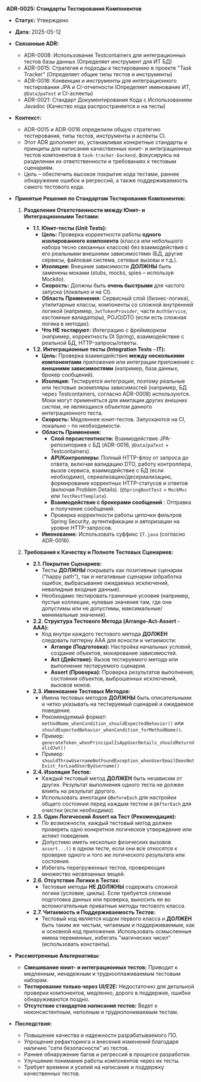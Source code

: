 **ADR-0025: Стандарты Тестирования Компонентов**

*   **Статус:** Утверждено
*   **Дата:** 2025-05-12
*   **Связанные ADR:**
    *   ADR-0008: Использование Testcontainers для интеграционных тестов базы данных (Определяет инструмент для ИТ БД)
    *   ADR-0015: Стратегия и подходы к тестированию в проекте "Task Tracker" (Определяет общие типы тестов и инструменты)
    *   ADR-0016: Конвенции и инструменты для интеграционного тестирования JPA и CI-отчетности (Определяет именование ИТ, `@DataJpaTest` и CI-аспекты)
    *   ADR-0021: Стандарт Документирования Кода с Использованием Javadoc (Качество кода распространяется и на тесты)
*   **Контекст:**
    *   ADR-0015 и ADR-0016 определили общую стратегию тестирования, типы тестов, инструменты и аспекты CI.
    *   Этот ADR дополняет их, устанавливая конкретные стандарты и принципы для написания качественных юнит- и интеграционных тестов компонентов в `task-tracker-backend`, фокусируясь на разделении их ответственности и требованиях к тестовым сценариям.
    *   Цель – обеспечить высокое покрытие кода тестами, раннее обнаружение ошибок и регрессий, а также поддерживаемость самого тестового кода.

*   **Принятые Решения по Стандартам Тестирования Компонентов:**

    1.  **Разделение Ответственности между Юнит- и Интеграционными Тестами:**
        *   **1.1. Юнит-тесты (Unit Tests):**
            *   **Цель:** Проверка корректности работы **одного изолированного компонента** (класса или небольшого набора тесно связанных классов) без взаимодействия с его реальными внешними зависимостями (БД, другие сервисы, файловая система, сетевые вызовы и т.д.).
            *   **Изоляция:** Внешние зависимости **ДОЛЖНЫ** быть заменены моками (stubs, mocks, spies – используя Mockito).
            *   **Скорость:** Должны быть **очень быстрыми** для частого запуска (локально и на CI).
            *   **Область Применения:** Сервисный слой (бизнес-логика), утилитарные классы, компоненты со сложной внутренней логикой (например, `JwtTokenProvider`, части `AuthService`, кастомные валидаторы), POJO/DTO (если есть сложная логика в методах).
            *   **Что НЕ тестируют:** Интеграцию с фреймворком (например, корректность DI Spring), взаимодействие с реальной БД, HTTP-запросы/ответы.
        *   **1.2. Интеграционные тесты (Integration Tests - IT):**
            *   **Цель:** Проверка взаимодействия **между несколькими компонентами** приложения или интеграции приложения с **внешними зависимостями** (например, база данных, брокер сообщений).
            *   **Изоляция:** Тестируется *интеграция*, поэтому реальные или тестовые экземпляры зависимостей (например, БД через Testcontainers, согласно ADR-0008) используются. Моки могут применяться для имитации *других внешних систем*, не являющихся объектом данного интеграционного теста.
            *   **Скорость:** Медленнее юнит-тестов. Запускаются на CI, локально – по необходимости.
            *   **Область Применения:**
                *   **Слой персистентности:** Взаимодействие JPA-репозиториев с БД (ADR-0016, `@DataJpaTest` + Testcontainers).
                *   **API/Контроллеры:** Полный HTTP-флоу от запроса до ответа, включая валидацию DTO, работу контроллера, вызов сервиса, взаимодействие с БД (если необходимо), сериализацию/десериализацию, формирование корректных HTTP-статусов и ответов (включая Problem Details). (`@SpringBootTest` + `MockMvc` или `TestRestTemplate`).
                *   **Взаимодействие с брокерами сообщений** : Отправка и получение сообщений.
                *   Проверка корректности работы цепочки фильтров Spring Security, аутентификации и авторизации на уровне HTTP-запросов.
            *   **Именование:** Использовать суффикс `IT.java` (согласно ADR-0016).

    2.  **Требования к Качеству и Полноте Тестовых Сценариев:**
        *   **2.1. Покрытие Сценариев:**
            *   Тесты **ДОЛЖНЫ** покрывать как позитивные сценарии ("happy path"), так и негативные сценарии (обработка ошибок, выбрасывание ожидаемых исключений, невалидные входные данные).
            *   Необходимо тестировать граничные условия (например, пустые коллекции, нулевые значения там, где они допустимы или не допустимы, максимальные/минимальные значения).
        *   **2.2. Структура Тестового Метода (Arrange-Act-Assert - AAA):**
            *   Код внутри каждого тестового метода **ДОЛЖЕН** следовать паттерну AAA для ясности и читаемости:
                *   **Arrange (Подготовка):** Настройка начальных условий, создание объектов, мокирование зависимостей.
                *   **Act (Действие):** Вызов тестируемого метода или выполнение тестируемого сценария.
                *   **Assert (Проверка):** Проверка результатов выполнения, состояния объектов, выброшенных исключений, вызовов моков.
        *   **2.3. Именование Тестовых Методов:**
            *   Имена тестовых методов **ДОЛЖНЫ** быть описательными и четко указывать на тестируемый сценарий и ожидаемое поведение.
            *   Рекомендуемый формат: `methodName_whenCondition_shouldExpectedBehavior()` или `shouldExpectedBehavior_whenCondition_forMethodName()`.
            *   Пример: `generateToken_whenPrincipalIsAppUserDetails_shouldReturnValidJwt()`
            *   Пример: `shouldThrowUsernameNotFoundException_whenUserEmailDoesNotExist_forLoadUserByUsername()`
        *   **2.4. Изоляция Тестов:**
            *   Каждый тестовый метод **ДОЛЖЕН** быть независим от других. Результат выполнения одного теста не должен влиять на результат другого.
            *   Использовать аннотации `@BeforeEach` для настройки общего состояния перед каждым тестом и `@AfterEach` для очистки (если необходимо).
        *   **2.5. Один Логический Assert на Тест (Рекомендация):**
            *   По возможности, каждый тестовый метод должен проверять одно конкретное логическое утверждение или аспект поведения.
            *   Допустимо иметь несколько физических вызовов `assert...()` в одном тесте, если они все относятся к проверке одного и того же логического результата или состояния.
            *   Избегать перегруженных тестов, проверяющих множество несвязанных вещей.
        *   **2.6. Отсутствие Логики в Тестах:**
            *   Тестовые методы **НЕ ДОЛЖНЫ** содержать сложной логики (условия, циклы). Если требуется сложная подготовка данных или проверка, выносить ее во вспомогательные приватные методы тестового класса.
        *   **2.7. Читаемость и Поддерживаемость Тестов:**
            *   Тестовый код является кодом первого класса и **ДОЛЖЕН** быть таким же чистым, читаемым и поддерживаемым, как и основной код приложения. Использовать осмысленные имена переменных, избегать "магических чисел" (использовать константы).

*   **Рассмотренные Альтернативы:**
    *   **Смешивание юнит- и интеграционных тестов:** Приводит к медленным, ненадежным и трудноотлаживаемым тестовым наборам.
    *   **Тестирование только через UI/E2E:** Недостаточно для детальной проверки компонентов, медленно, дорого в поддержке, ошибки обнаруживаются поздно.
    *   **Отсутствие стандартов написания тестов:** Ведет к неконсистентным, неполным и труднопонимаемым тестам.
*   **Последствия:**
    *   Повышение качества и надежности разрабатываемого ПО.
    *   Упрощение рефакторинга и внесения изменений благодаря наличию "сети безопасности" из тестов.
    *   Раннее обнаружение багов и регрессий в процессе разработки.
    *   Улучшение понимания работы компонентов через их тесты.
    *   Требует времени и усилий на написание и поддержку качественных тестов.
